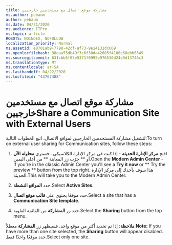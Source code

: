 ```yaml
---
title: مشاركة موقع اتصال مع مستخدمين خارجيين
ms.author: pebaum
author: pebaum
ms.date: 04/21/2020
ms.audience: ITPro
ms.topic: article
ROBOTS: NOINDEX, NOFOLLOW
localization_priority: Normal
ms.assetid: e0701ab9-7798-42cf-af73-9e14132dc669
ms.openlocfilehash: 38eaa55db49f3c6f38da42605f4180e60ebb6349
ms.sourcegitcommit: 631cbb5f03e5371f0995e976536d24e9d13746c3
ms.translationtype: MT
ms.contentlocale: ar-SA
ms.lasthandoff: 04/22/2020
ms.locfileid: "43767488"
---
```

# <a name="share-a-communication-site-with-external-users"></a><span data-ttu-id="43583-102">مشاركة موقع اتصال مع مستخدمين خارجيين</span><span class="sxs-lookup"><span data-stu-id="43583-102">Share a Communication Site with External Users</span></span>

<span data-ttu-id="43583-103">لتشغيل مشاركة المستخدمين الخارجيين لمواقع الاتصال، اتبع الخطوات التالية:</span><span class="sxs-lookup"><span data-stu-id="43583-103">To turn on external user sharing for Communication sites, follow these steps:</span></span> 
  
1. <span data-ttu-id="43583-104">افتح **مركز الإدارة الحديثة** - إذا كنت في مركز الإدارة الكلاسيكي ، فسترى **محاولة الآن** أو \*\* جرّب زر المعاينة \*\* من أعلى اليمين.</span><span class="sxs-lookup"><span data-stu-id="43583-104">Open the **Modern Admin Center** - If you're in the classic Admin Center you'll see a **Try it now** or \*\* Try the preview \*\* button from the top right.</span></span> <span data-ttu-id="43583-105">هذا سوف يأخذك إلى مركز الإدارة الحديثة.</span><span class="sxs-lookup"><span data-stu-id="43583-105">This will take you to the Modern Admin Center.</span></span> 
  
2. <span data-ttu-id="43583-106">حدد **المواقع النشطة.**</span><span class="sxs-lookup"><span data-stu-id="43583-106">Select **Active Sites.**</span></span>
  
3. <span data-ttu-id="43583-107">حدد موقعًا يحتوي على **قالب موقع اتصال**.</span><span class="sxs-lookup"><span data-stu-id="43583-107">Select a site that has a **Communication Site template**.</span></span> 
  
4. <span data-ttu-id="43583-108">حدد زر **المشاركة** من القائمة العلوية.</span><span class="sxs-lookup"><span data-stu-id="43583-108">Select the **Sharing** button from the top menu.</span></span> 
  
 <span data-ttu-id="43583-109">**ملاحظة:** إذا تم تحديد أكثر من موقع واحد، فسيظهر زر **المشاركة** معطلاً.</span><span class="sxs-lookup"><span data-stu-id="43583-109">**Note:** If you have more than one site selected, the **Sharing** button will appear disabled.</span></span> <span data-ttu-id="43583-110">حدد موقعًا واحدًا فقط.</span><span class="sxs-lookup"><span data-stu-id="43583-110">Select only one site.</span></span> 
  

